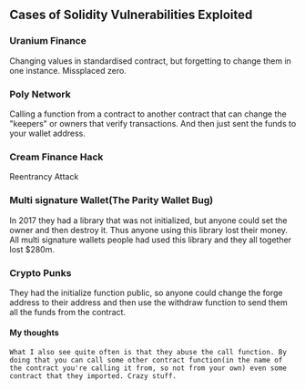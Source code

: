 <h2>Cases of Solidity Vulnerabilities Exploited</h2>


<div>
    <h3>Uranium Finance</h3>
    Changing values in standardised contract, but forgetting to change them in one instance. Missplaced zero.
</div>

<div>
    <h3>Poly Network</h3>
    Calling a function from a contract to another contract that can change the "keepers" or owners that verify transactions. And then just sent the funds to your wallet address.
</div>

<div>
    <h3>Cream Finance Hack</h3>
    Reentrancy Attack
</div>



<div>
<h3>Multi signature Wallet(The Parity Wallet Bug)</h3>
In 2017 they had a library that was not initialized, but anyone could set the owner and then destroy it. Thus anyone using this library lost their money. All multi signature wallets people had used this library and they all together lost $280m.
</div>

<div>
<h3>Crypto Punks</h3>
They had the initialize function public, so anyone could change the forge address to their address and then use the withdraw function to send them all the funds from the contract.
</div>

<div>
    <h4>My thoughts</h4>
    <pre><code>What I also see quite often is that they abuse the call function. By doing that you can call some other contract function(in the name of the contract you're calling it from, so not from your own) even some contract that they imported. Crazy stuff.</pre></code>
</div>